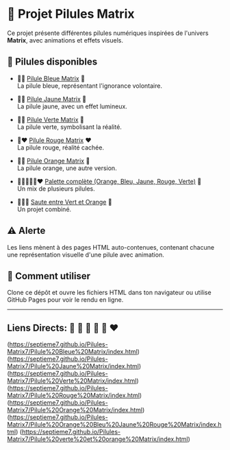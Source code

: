 
# 💊 Projet Pilules Matrix

Ce projet présente différentes pilules numériques inspirées de l'univers **Matrix**, avec animations et effets visuels.

## 💊 Pilules disponibles

- 💊💙  [Pilule Bleue Matrix](https://septieme7.github.io/Pilules-Matrix7/Pilule%20Bleue%20Matrix/index.html) 💙  
  La pilule bleue, représentant l'ignorance volontaire.

- 💊💛 [Pilule Jaune Matrix](https://septieme7.github.io/Pilules-Matrix7/Pilule%20Jaune%20Matrix/index.html) 💛  
  La pilule jaune, avec un effet lumineux.

- 💊💚 [Pilule Verte Matrix](https://septieme7.github.io/Pilules-Matrix7/Pilule%20Verte%20Matrix/index.html) 💚  
  La pilule verte, symbolisant la réalité.

- 💊️❤️ [Pilule Rouge Matrix](https://septieme7.github.io/Pilules-Matrix7/Pilule%20Rouge%20Matrix/index.html) ❤️  
  La pilule rouge, réalité cachée.

- 💊🧡 [Pilule Orange Matrix](https://septieme7.github.io/Pilules-Matrix7/Pilule%20Orange%20Matrix/index.html) 🧡  
  La pilule orange, une autre version.

- 💊🧡💙💛💚️❤️ [Palette complète (Orange, Bleu, Jaune, Rouge, Verte)](https://septieme7.github.io/Pilules-Matrix7/Pilule%20Orange%20Bleu%20Jaune%20Rouge%20Matrix/index.html) 🎨  
  Un mix de plusieurs pilules.

- 💊💚🧡 [Saute entre Vert et Orange](https://septieme7.github.io/Pilules-Matrix7/Pilule%20verte%20et%20orange%20Matrix/index.html) 🔀  
  Un projet combiné.

## ⚠️ Alerte  
Les liens mènent à des pages HTML auto-contenues, contenant chacune une représentation visuelle d'une pilule avec animation.

## 🚀 Comment utiliser

Clone ce dépôt et ouvre les fichiers HTML dans ton navigateur ou utilise GitHub Pages pour voir le rendu en ligne.

---

## Liens Directs: 💊 🧡 💙 💛 💚️ ❤️

(https://septieme7.github.io/Pilules-Matrix7/Pilule%20Bleue%20Matrix/index.html) 
(https://septieme7.github.io/Pilules-Matrix7/Pilule%20Jaune%20Matrix/index.html)
(https://septieme7.github.io/Pilules-Matrix7/Pilule%20Verte%20Matrix/index.html)
(https://septieme7.github.io/Pilules-Matrix7/Pilule%20Rouge%20Matrix/index.html)
(https://septieme7.github.io/Pilules-Matrix7/Pilule%20Orange%20Matrix/index.html)
(https://septieme7.github.io/Pilules-Matrix7/Pilule%20Orange%20Bleu%20Jaune%20Rouge%20Matrix/index.html)
(https://septieme7.github.io/Pilules-Matrix7/Pilule%20verte%20et%20orange%20Matrix/index.html)